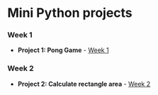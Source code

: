 # Mini Python projects

### Week 1
- **Project 1: Pong Game** - [Week 1](https://github.com/lindakovacs/python_cs1/tree/main/week1)

### Week 2
- **Project 2: Calculate rectangle area** - [Week 2](https://github.com/lindakovacs/python_cs1/tree/main/week2)